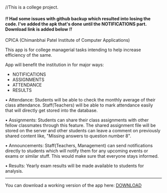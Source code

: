 //This is a college project.

#### *!!* Had some issues with github backup which resulted into losing the code. I've added the apk that's done until the NOTIFICATIONS part. Download link is added below *!!*

CPICA (Chimanbhai Patel Institute of Computer Applications)

This app is for college managerial tasks intending to help increase efficiency of the same.

App will benefit the institution in for major ways:
* NOTIFICATIONS
* ASSIGNMENTS
* ATTENDANCE
* RESULTS

• Attendance: Students will be able to check the monthly average of their class attendance. Staff(Teachers) will be able to mark attendance easily that will directly get stored into the database.

• Assignments: Students can share their class assignments with other fellow classmates through this feature. The shared assignment file will be stored on the server and other students can leave a comment on previously shared content like, "Missing answers to question number 8".

• Announcements: Staff(Teachers, Management) can send notifications directly to students which will notify them for any upcoming events or exams or similar stuff. This would make sure that everyone stays informed.

• Results: Yearly exam results will be made available to students for analysis.

---

You can download a working version of the app here: [DOWNLOAD](https://github.com/fakeakshar/CPICA2/raw/master/app/CPICA.apk/ "Download")
